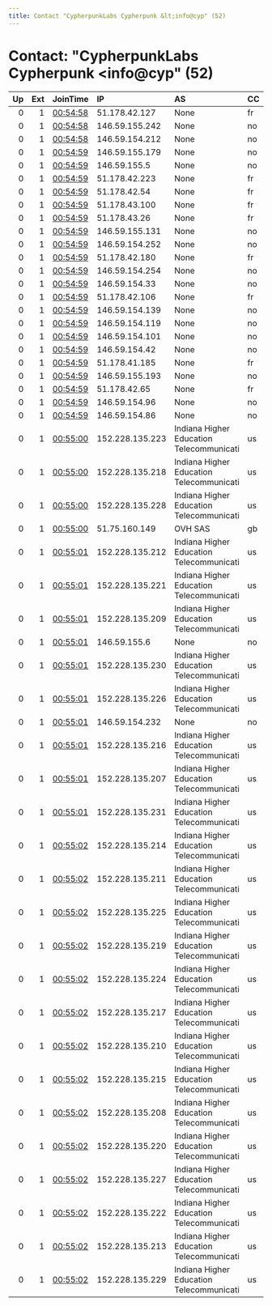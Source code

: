 ```yaml
---
title: Contact "CypherpunkLabs Cypherpunk &lt;info@cyp" (52)
---
```


# Contact: "CypherpunkLabs Cypherpunk &lt;info@cyp" (52)

|   Up |   Ext | JoinTime                                                                                            | IP              | AS                                       | CC   |   ORp |   Dirp | OS    | Version   | Nickname           |   eFamMembers |
|-----:|------:|:----------------------------------------------------------------------------------------------------|:----------------|:-----------------------------------------|:-----|------:|-------:|:------|:----------|:-------------------|--------------:|
|    0 |     1 | [00:54:58](https://metrics.torproject.org/rs.html#details/591F63112A1DA6C7C2AC88FF5431B8F78C3ECEE0) | 51.178.42.127   | None                                     | fr   |  9001 |     80 | Linux | 0.4.3.6   | CypherpunkLabsExit |            52 |
|    0 |     1 | [00:54:58](https://metrics.torproject.org/rs.html#details/DCE786ADBFA01EAEA7C1B2F29571B5977985996E) | 146.59.155.242  | None                                     | no   |  9001 |     80 | Linux | 0.4.3.6   | CypherpunkLabsExit |            52 |
|    0 |     1 | [00:54:58](https://metrics.torproject.org/rs.html#details/DED7BECF6E1340A34EAEBA7C5C04331C66A1A498) | 146.59.154.212  | None                                     | no   |  9001 |     80 | Linux | 0.4.3.6   | CypherpunkLabsExit |            52 |
|    0 |     1 | [00:54:59](https://metrics.torproject.org/rs.html#details/01341AF7ABE1B3C1DAFCA214DC5BF40332C5531D) | 146.59.155.179  | None                                     | no   |  9001 |     80 | Linux | 0.4.3.6   | CypherpunkLabsExit |            52 |
|    0 |     1 | [00:54:59](https://metrics.torproject.org/rs.html#details/1DB0810B6CCB650B94509166BCE2638DEC35F07B) | 146.59.155.5    | None                                     | no   |  9001 |     80 | Linux | 0.4.3.6   | CypherpunkLabsExit |            52 |
|    0 |     1 | [00:54:59](https://metrics.torproject.org/rs.html#details/2F9C34D83C8762C11A75F50635337B57B8F78296) | 51.178.42.223   | None                                     | fr   |  9001 |     80 | Linux | 0.4.3.6   | CypherpunkLabsExit |            52 |
|    0 |     1 | [00:54:59](https://metrics.torproject.org/rs.html#details/3587C757064CC6F472AA3C9847699626F64D431A) | 51.178.42.54    | None                                     | fr   |  9001 |     80 | Linux | 0.4.3.6   | CypherpunkLabsExit |            52 |
|    0 |     1 | [00:54:59](https://metrics.torproject.org/rs.html#details/3CAEF6FB025B1D1AEBC1F7B69F93706F247EDC18) | 51.178.43.100   | None                                     | fr   |  9001 |     80 | Linux | 0.4.3.6   | CypherpunkLabsExit |            52 |
|    0 |     1 | [00:54:59](https://metrics.torproject.org/rs.html#details/4FCDC4B6483E7AEB1F1AD27222430935C8C1CBE9) | 51.178.43.26    | None                                     | fr   |  9001 |     80 | Linux | 0.4.3.6   | CypherpunkLabsExit |            52 |
|    0 |     1 | [00:54:59](https://metrics.torproject.org/rs.html#details/592ACA273B32F869DD938192E2830685B3517365) | 146.59.155.131  | None                                     | no   |  9001 |     80 | Linux | 0.4.3.6   | CypherpunkLabsExit |            52 |
|    0 |     1 | [00:54:59](https://metrics.torproject.org/rs.html#details/655A818BFB4AE5C843F8CC773D3FDF6C90942BE2) | 146.59.154.252  | None                                     | no   |  9001 |     80 | Linux | 0.4.3.6   | CypherpunkLabsExit |            52 |
|    0 |     1 | [00:54:59](https://metrics.torproject.org/rs.html#details/827B6E6B8250292EBD4D22F08B1ADAC16FA5C8D7) | 51.178.42.180   | None                                     | fr   |  9001 |     80 | Linux | 0.4.3.6   | CypherpunkLabsExit |            52 |
|    0 |     1 | [00:54:59](https://metrics.torproject.org/rs.html#details/83B09A1F01D138131DC04317A89207552F904220) | 146.59.154.254  | None                                     | no   |  9001 |     80 | Linux | 0.4.3.6   | CypherpunkLabsExit |            52 |
|    0 |     1 | [00:54:59](https://metrics.torproject.org/rs.html#details/883D154BDCEBBE2F23EC5536EA25FB8584C64A73) | 146.59.154.33   | None                                     | no   |  9001 |     80 | Linux | 0.4.3.6   | CypherpunkLabsExit |            52 |
|    0 |     1 | [00:54:59](https://metrics.torproject.org/rs.html#details/93A4F8D65E3315720B883003F3E2FDFEBF1F3194) | 51.178.42.106   | None                                     | fr   |  9001 |     80 | Linux | 0.4.3.6   | CypherpunkLabsExit |            52 |
|    0 |     1 | [00:54:59](https://metrics.torproject.org/rs.html#details/94150F2EFFDAF6D3F1C5D967D2EFC33317626259) | 146.59.154.139  | None                                     | no   |  9001 |     80 | Linux | 0.4.3.6   | CypherpunkLabsExit |            52 |
|    0 |     1 | [00:54:59](https://metrics.torproject.org/rs.html#details/AFB6CD5FB5105114DBA2896B937961A92BA02583) | 146.59.154.119  | None                                     | no   |  9001 |     80 | Linux | 0.4.3.6   | CypherpunkLabsExit |            52 |
|    0 |     1 | [00:54:59](https://metrics.torproject.org/rs.html#details/BFD0A2E46E8C8EFA5915C7F0F80DA258C5617002) | 146.59.154.101  | None                                     | no   |  9001 |     80 | Linux | 0.4.3.6   | CypherpunkLabsExit |            52 |
|    0 |     1 | [00:54:59](https://metrics.torproject.org/rs.html#details/C31E69B3F59792B62448EA05A33401A0C643D166) | 146.59.154.42   | None                                     | no   |  9001 |     80 | Linux | 0.4.3.6   | CypherpunkLabsExit |            52 |
|    0 |     1 | [00:54:59](https://metrics.torproject.org/rs.html#details/D72A4CFC1B82CFDDD6E96793C80C968283CEC35D) | 51.178.41.185   | None                                     | fr   |  9001 |     80 | Linux | 0.4.3.6   | CypherpunkLabsExit |            52 |
|    0 |     1 | [00:54:59](https://metrics.torproject.org/rs.html#details/D7491667075CA293BD0605955825B0AE383A3ECE) | 146.59.155.193  | None                                     | no   |  9001 |     80 | Linux | 0.4.3.6   | CypherpunkLabsExit |            52 |
|    0 |     1 | [00:54:59](https://metrics.torproject.org/rs.html#details/DF488765D769DA9D552FB7311D0E3134934E1495) | 51.178.42.65    | None                                     | fr   |  9001 |     80 | Linux | 0.4.3.6   | CypherpunkLabsExit |            52 |
|    0 |     1 | [00:54:59](https://metrics.torproject.org/rs.html#details/E6B79A4A64551792E5E9A21170DE481B490A2848) | 146.59.154.96   | None                                     | no   |  9001 |     80 | Linux | 0.4.3.6   | CypherpunkLabsExit |            52 |
|    0 |     1 | [00:54:59](https://metrics.torproject.org/rs.html#details/E8599755E44AA2F624D7B5669224A2024241FBAA) | 146.59.154.86   | None                                     | no   |  9001 |     80 | Linux | 0.4.3.6   | CypherpunkLabsExit |            52 |
|    0 |     1 | [00:55:00](https://metrics.torproject.org/rs.html#details/3870B5ADB452B4F1FD8855BFB693022EBDB0D796) | 152.228.135.223 | Indiana Higher Education Telecommunicati | us   |  9001 |     80 | Linux | 0.4.3.6   | CypherpunkLabsExit |            52 |
|    0 |     1 | [00:55:00](https://metrics.torproject.org/rs.html#details/5D1DD2C5D8B392BF1F83C4D5CA362D0A94A948AA) | 152.228.135.218 | Indiana Higher Education Telecommunicati | us   |  9001 |     80 | Linux | 0.4.3.6   | CypherpunkLabsExit |            52 |
|    0 |     1 | [00:55:00](https://metrics.torproject.org/rs.html#details/70E8B3DE2901F5F62142ABB057962FCBCC478BB4) | 152.228.135.228 | Indiana Higher Education Telecommunicati | us   |  9001 |     80 | Linux | 0.4.3.6   | CypherpunkLabsExit |            52 |
|    0 |     1 | [00:55:00](https://metrics.torproject.org/rs.html#details/D5FEEEE7B3A3462A726290075EA5A501A4393F94) | 51.75.160.149   | OVH SAS                                  | gb   |  9001 |     80 | Linux | 0.4.3.6   | CypherpunkLabsExit |            52 |
|    0 |     1 | [00:55:01](https://metrics.torproject.org/rs.html#details/0498E446A5DC8798E63AECB4E5EC92A4BFE264EB) | 152.228.135.212 | Indiana Higher Education Telecommunicati | us   |  9001 |     80 | Linux | 0.4.3.6   | CypherpunkLabsExit |            52 |
|    0 |     1 | [00:55:01](https://metrics.torproject.org/rs.html#details/06A24C2B09D36815D02CAC2DBA7287A25F166B83) | 152.228.135.221 | Indiana Higher Education Telecommunicati | us   |  9001 |     80 | Linux | 0.4.3.6   | CypherpunkLabsExit |            52 |
|    0 |     1 | [00:55:01](https://metrics.torproject.org/rs.html#details/25B07AACB2FDAC8457BD1D91FC7CF20F31276595) | 152.228.135.209 | Indiana Higher Education Telecommunicati | us   |  9001 |     80 | Linux | 0.4.3.6   | CypherpunkLabsExit |            52 |
|    0 |     1 | [00:55:01](https://metrics.torproject.org/rs.html#details/407552BF96C04665946D228C6AF8F3AF522B7828) | 146.59.155.6    | None                                     | no   |  9001 |     80 | Linux | 0.4.3.6   | CypherpunkLabsExit |            52 |
|    0 |     1 | [00:55:01](https://metrics.torproject.org/rs.html#details/740A96C8E456CB43EC66897A19EC406FF7483085) | 152.228.135.230 | Indiana Higher Education Telecommunicati | us   |  9001 |     80 | Linux | 0.4.3.6   | CypherpunkLabsExit |            52 |
|    0 |     1 | [00:55:01](https://metrics.torproject.org/rs.html#details/899D6141E8146F172AD6AC848E66FF95949192D8) | 152.228.135.226 | Indiana Higher Education Telecommunicati | us   |  9001 |     80 | Linux | 0.4.3.6   | CypherpunkLabsExit |            52 |
|    0 |     1 | [00:55:01](https://metrics.torproject.org/rs.html#details/95B9FC8909895A0B16999E60E8206A77B7C35B6F) | 146.59.154.232  | None                                     | no   |  9001 |     80 | Linux | 0.4.3.6   | CypherpunkLabsExit |            52 |
|    0 |     1 | [00:55:01](https://metrics.torproject.org/rs.html#details/976482E44CFF6A0F2FACC1C86398C4DE2B4B808B) | 152.228.135.216 | Indiana Higher Education Telecommunicati | us   |  9001 |     80 | Linux | 0.4.3.6   | CypherpunkLabsExit |            52 |
|    0 |     1 | [00:55:01](https://metrics.torproject.org/rs.html#details/9E4F759C4ED799D56029D8620139D5CBBBC25034) | 152.228.135.207 | Indiana Higher Education Telecommunicati | us   |  9001 |     80 | Linux | 0.4.3.6   | CypherpunkLabsExit |            52 |
|    0 |     1 | [00:55:01](https://metrics.torproject.org/rs.html#details/A5BF6E33E8CD627A2A3F5C99FA64C88704B2B5D6) | 152.228.135.231 | Indiana Higher Education Telecommunicati | us   |  9001 |     80 | Linux | 0.4.3.6   | CypherpunkLabsExit |            52 |
|    0 |     1 | [00:55:02](https://metrics.torproject.org/rs.html#details/08A2829757B0DA23797DF54442E119D76A308A39) | 152.228.135.214 | Indiana Higher Education Telecommunicati | us   |  9001 |     80 | Linux | 0.4.3.6   | CypherpunkLabsExit |            52 |
|    0 |     1 | [00:55:02](https://metrics.torproject.org/rs.html#details/1746AD9DD642B8EC08D1640727B5FC55CA957000) | 152.228.135.211 | Indiana Higher Education Telecommunicati | us   |  9001 |     80 | Linux | 0.4.3.6   | CypherpunkLabsExit |            52 |
|    0 |     1 | [00:55:02](https://metrics.torproject.org/rs.html#details/1FE30BDBC1A16C756C55CF2A1DBD7D87341D6249) | 152.228.135.225 | Indiana Higher Education Telecommunicati | us   |  9001 |     80 | Linux | 0.4.3.6   | CypherpunkLabsExit |            52 |
|    0 |     1 | [00:55:02](https://metrics.torproject.org/rs.html#details/46F80BF9353BAF2F77C2EF65DC428C3F30C58D15) | 152.228.135.219 | Indiana Higher Education Telecommunicati | us   |  9001 |     80 | Linux | 0.4.3.6   | CypherpunkLabsExit |            52 |
|    0 |     1 | [00:55:02](https://metrics.torproject.org/rs.html#details/553E39FAEDEE72B2F51DEF807EDCD58550A049EA) | 152.228.135.224 | Indiana Higher Education Telecommunicati | us   |  9001 |     80 | Linux | 0.4.3.6   | CypherpunkLabsExit |            52 |
|    0 |     1 | [00:55:02](https://metrics.torproject.org/rs.html#details/6E93035AF3B85448A42B8122DAE08E45BB41D72E) | 152.228.135.217 | Indiana Higher Education Telecommunicati | us   |  9001 |     80 | Linux | 0.4.3.6   | CypherpunkLabsExit |            52 |
|    0 |     1 | [00:55:02](https://metrics.torproject.org/rs.html#details/7F5C61C3EDC221D50FAFD1A100E1C8151F20EE7D) | 152.228.135.210 | Indiana Higher Education Telecommunicati | us   |  9001 |     80 | Linux | 0.4.3.6   | CypherpunkLabsExit |            52 |
|    0 |     1 | [00:55:02](https://metrics.torproject.org/rs.html#details/83B529141DC019598114F754FA1B164F37957BF7) | 152.228.135.215 | Indiana Higher Education Telecommunicati | us   |  9001 |     80 | Linux | 0.4.3.6   | CypherpunkLabsExit |            52 |
|    0 |     1 | [00:55:02](https://metrics.torproject.org/rs.html#details/87972BFB7DA20EB22B59CC3FE78B5C2B54D466A8) | 152.228.135.208 | Indiana Higher Education Telecommunicati | us   |  9001 |     80 | Linux | 0.4.3.6   | CypherpunkLabsExit |            52 |
|    0 |     1 | [00:55:02](https://metrics.torproject.org/rs.html#details/8F54836C6F7B920ABF1BBADC3F58C10F4387AA3C) | 152.228.135.220 | Indiana Higher Education Telecommunicati | us   |  9001 |     80 | Linux | 0.4.3.6   | CypherpunkLabsExit |            52 |
|    0 |     1 | [00:55:02](https://metrics.torproject.org/rs.html#details/CCB9C3F69B0390071816B9357E44D87B0543F793) | 152.228.135.227 | Indiana Higher Education Telecommunicati | us   |  9001 |     80 | Linux | 0.4.3.6   | CypherpunkLabsExit |            52 |
|    0 |     1 | [00:55:02](https://metrics.torproject.org/rs.html#details/CDE5F689165DFCACB3111A769FA95C278B688DAE) | 152.228.135.222 | Indiana Higher Education Telecommunicati | us   |  9001 |     80 | Linux | 0.4.3.6   | CypherpunkLabsExit |            52 |
|    0 |     1 | [00:55:02](https://metrics.torproject.org/rs.html#details/DABB506B05BEFAE1F629355ED4568949007D6E91) | 152.228.135.213 | Indiana Higher Education Telecommunicati | us   |  9001 |     80 | Linux | 0.4.3.6   | CypherpunkLabsExit |            52 |
|    0 |     1 | [00:55:02](https://metrics.torproject.org/rs.html#details/EC771E4315354FAA6F63304CDCF5742203B98F8E) | 152.228.135.229 | Indiana Higher Education Telecommunicati | us   |  9001 |     80 | Linux | 0.4.3.6   | CypherpunkLabsExit |            52 |

